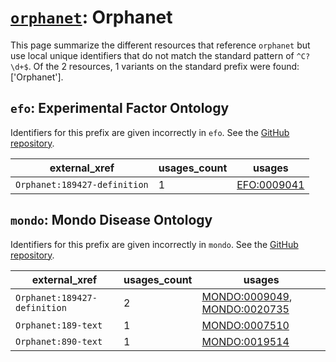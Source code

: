 # [`orphanet`](https://bioregistry.io/orphanet): Orphanet

This page summarize the different resources that reference `orphanet`
but use local unique identifiers that do not match the standard pattern of
`^C?\d+$`. Of the 2 resources,
1 variants on the standard prefix were found: ['Orphanet'].

## `efo`: Experimental Factor Ontology

Identifiers for this prefix are given incorrectly in `efo`. See the [GitHub repository](https://github.com/EBISPOT/efo/).

| external_xref                |   usages_count | usages                                              |
|------------------------------|----------------|-----------------------------------------------------|
| `Orphanet:189427-definition` |              1 | [EFO:0009041](http://www.ebi.ac.uk/efo/EFO_0009041) |

## `mondo`: Mondo Disease Ontology

Identifiers for this prefix are given incorrectly in `mondo`. See the [GitHub repository](https://github.com/monarch-initiative/mondo).

| external_xref                |   usages_count | usages                                                                                                                       |
|------------------------------|----------------|------------------------------------------------------------------------------------------------------------------------------|
| `Orphanet:189427-definition` |              2 | [MONDO:0009049](http://purl.obolibrary.org/obo/MONDO_0009049), [MONDO:0020735](http://purl.obolibrary.org/obo/MONDO_0020735) |
| `Orphanet:189-text`          |              1 | [MONDO:0007510](http://purl.obolibrary.org/obo/MONDO_0007510)                                                                |
| `Orphanet:890-text`          |              1 | [MONDO:0019514](http://purl.obolibrary.org/obo/MONDO_0019514)                                                                |

